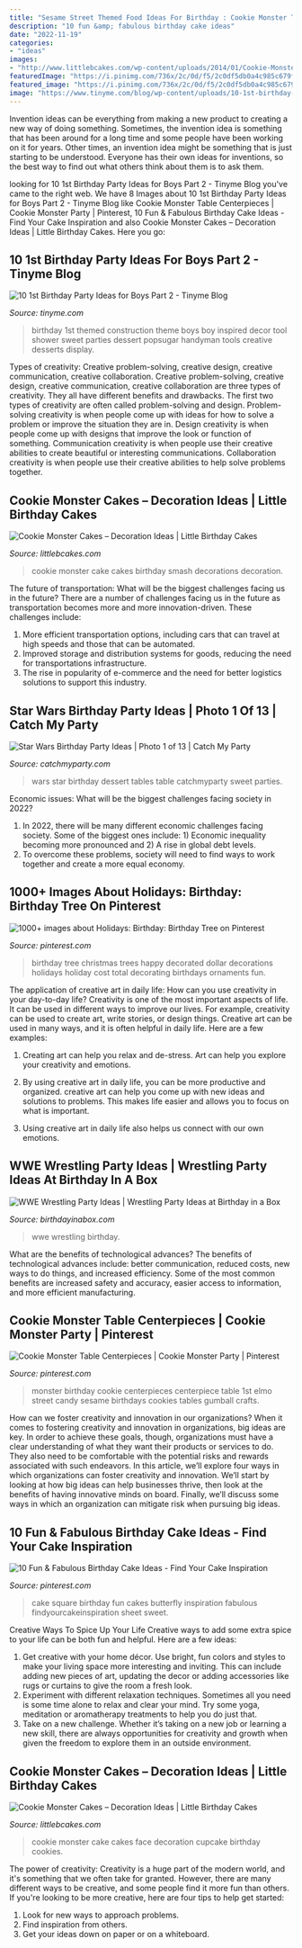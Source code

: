```yaml
---
title: "Sesame Street Themed Food Ideas For Birthday : Cookie Monster Table Centerpieces"
description: "10 fun &amp; fabulous birthday cake ideas"
date: "2022-11-19"
categories:
- "ideas"
images:
- "http://www.littlebcakes.com/wp-content/uploads/2014/01/Cookie-Monster-Cake-Images.jpg"
featuredImage: "https://i.pinimg.com/736x/2c/0d/f5/2c0df5db0a4c985c679f63ebc7930df8.jpg"
featured_image: "https://i.pinimg.com/736x/2c/0d/f5/2c0df5db0a4c985c679f63ebc7930df8.jpg"
image: "https://www.tinyme.com/blog/wp-content/uploads/10-1st-birthday-party-ideas-for-boys-part-2/10-1st-Birthday-Party-Ideas-for-Boys-Part-2-10.jpg"
---
```



Invention ideas can be everything from making a new product to creating a new way of doing something. Sometimes, the invention idea is something that has been around for a long time and some people have been working on it for years. Other times, an invention idea might be something that is just starting to be understood. Everyone has their own ideas for inventions, so the best way to find out what others think about them is to ask them.

	

		
looking for 10 1st Birthday Party Ideas for Boys Part 2 - Tinyme Blog you've came to the right web. We have 8 Images about 10 1st Birthday Party Ideas for Boys Part 2 - Tinyme Blog like Cookie Monster Table Centerpieces | Cookie Monster Party | Pinterest, 10 Fun &amp; Fabulous Birthday Cake Ideas - Find Your Cake Inspiration and also Cookie Monster Cakes – Decoration Ideas | Little Birthday Cakes. Here you go:
		
    
## 10 1st Birthday Party Ideas For Boys Part 2 - Tinyme Blog

<img loading=lazy src="https://www.tinyme.com/blog/wp-content/uploads/10-1st-birthday-party-ideas-for-boys-part-2/10-1st-Birthday-Party-Ideas-for-Boys-Part-2-10.jpg" onerror="this.onerror=null;this.src='https://tse3.mm.bing.net/th?id=OIP.Y2bryDyYgBnQd9u2UjhMGAHaLH&amp;pid=15.1';" alt="10 1st Birthday Party Ideas for Boys Part 2 - Tinyme Blog">

_Source: tinyme.com_

>birthday 1st themed construction theme boys boy inspired decor tool shower sweet parties dessert popsugar handyman tools creative desserts display. 

	

Types of creativity: Creative problem-solving, creative design, creative communication, creative collaboration.
Creative problem-solving, creative design, creative communication, creative collaboration are three types of creativity. They all have different benefits and drawbacks. The first two types of creativity are often called problem-solving and design. Problem-solving creativity is when people come up with ideas for how to solve a problem or improve the situation they are in. Design creativity is when people come up with designs that improve the look or function of something. Communication creativity is when people use their creative abilities to create beautiful or interesting communications. Collaboration creativity is when people use their creative abilities to help solve problems together.

    
## Cookie Monster Cakes – Decoration Ideas | Little Birthday Cakes

<img loading=lazy src="http://www.littlebcakes.com/wp-content/uploads/2014/01/Cookie-Monster-Cake-Images.jpg" onerror="this.onerror=null;this.src='https://tse2.mm.bing.net/th?id=OIP.gYPMEUX7O8_32fMGseBwYAHaFi&amp;pid=15.1';" alt="Cookie Monster Cakes – Decoration Ideas | Little Birthday Cakes">

_Source: littlebcakes.com_

>cookie monster cake cakes birthday smash decorations decoration. 

	

The future of transportation: What will be the biggest challenges facing us in the future?
There are a number of challenges facing us in the future as transportation becomes more and more innovation-driven. These challenges include: 
1) More efficient transportation options, including cars that can travel at high speeds and those that can be automated.
2) Improved storage and distribution systems for goods, reducing the need for transportations infrastructure. 
3) The rise in popularity of e-commerce and the need for better logistics solutions to support this industry.

    
## Star Wars Birthday Party Ideas | Photo 1 Of 13 | Catch My Party

<img loading=lazy src="https://photos-cdn.catchmyparty.com/PL/photos/0217/1696/img_5044.jpg" onerror="this.onerror=null;this.src='https://tse4.mm.bing.net/th?id=OIP.-8_2CBBH2vrJHJ1YLAb4bQHaFz&amp;pid=15.1';" alt="Star Wars Birthday Party Ideas | Photo 1 of 13 | Catch My Party">

_Source: catchmyparty.com_

>wars star birthday dessert tables table catchmyparty sweet parties. 

	

Economic issues: What will be the biggest challenges facing society in 2022?
1. In 2022, there will be many different economic challenges facing society. Some of the biggest ones include: 1) Economic inequality becoming more pronounced and 2) A rise in global debt levels.
2. To overcome these problems, society will need to find ways to work together and create a more equal economy.

    
## 1000+ Images About Holidays: Birthday: Birthday Tree On Pinterest

<img loading=lazy src="https://s-media-cache-ak0.pinimg.com/236x/3d/67/bf/3d67bf3718cc544ed9d55f562abaa10b.jpg" onerror="this.onerror=null;this.src='https://tse2.mm.bing.net/th?id=OIP.dKT6mxym0wq08za7OmXFeAAAAA&amp;pid=15.1';" alt="1000+ images about Holidays: Birthday: Birthday Tree on Pinterest">

_Source: pinterest.com_

>birthday tree christmas trees happy decorated dollar decorations holidays holiday cost total decorating birthdays ornaments fun. 

	

The application of creative art in daily life: How can you use creativity in your day-to-day life?
Creativity is one of the most important aspects of life. It can be used in different ways to improve our lives. For example, creativity can be used to create art, write stories, or design things. Creative art can be used in many ways, and it is often helpful in daily life. Here are a few examples: 
1) Creating art can help you relax and de-stress. Art can help you explore your creativity and emotions.

2) By using creative art in daily life, you can be more productive and organized. creative art can help you come up with new ideas and solutions to problems. This makes life easier and allows you to focus on what is important.

3) Using creative art in daily life also helps us connect with our own emotions.

    
## WWE Wrestling Party Ideas | Wrestling Party Ideas At Birthday In A Box

<img loading=lazy src="https://birthdayinabox-weblinc.netdna-ssl.com/media/W1siZiIsIjIwMTgvMDgvMDIvMTUvMDEvNDcvNTM3L1dXRXBhcnR5X1BhcnR5VGFibGVfQTEuanBnIl0sWyJwIiwib3B0aW0iXV0/WWEparty_PartyTable_A1.jpg?sha=9efd7d75589352f0" onerror="this.onerror=null;this.src='https://tse4.mm.bing.net/th?id=OIP.XtSAp3053wy0hB05-kqUaAHaDl&amp;pid=15.1';" alt="WWE Wrestling Party Ideas | Wrestling Party Ideas at Birthday in a Box">

_Source: birthdayinabox.com_

>wwe wrestling birthday. 

	

What are the benefits of technological advances?
The benefits of technological advances include: better communication, reduced costs, new ways to do things, and increased efficiency. Some of the most common benefits are increased safety and accuracy, easier access to information, and more efficient manufacturing.

    
## Cookie Monster Table Centerpieces | Cookie Monster Party | Pinterest

<img loading=lazy src="https://s-media-cache-ak0.pinimg.com/originals/1c/32/95/1c32950ee69a8108a2b068e6b0c01dd6.jpg" onerror="this.onerror=null;this.src='https://tse1.mm.bing.net/th?id=OIP.sy8xRoUhnDzwR9aH5usjegHaJ4&amp;pid=15.1';" alt="Cookie Monster Table Centerpieces | Cookie Monster Party | Pinterest">

_Source: pinterest.com_

>monster birthday cookie centerpieces centerpiece table 1st elmo street candy sesame birthdays cookies tables gumball crafts. 

	

How can we foster creativity and innovation in our organizations?
When it comes to fostering creativity and innovation in organizations, big ideas are key. In order to achieve these goals, though, organizations must have a clear understanding of what they want their products or services to do. They also need to be comfortable with the potential risks and rewards associated with such endeavors.
In this article, we’ll explore four ways in which organizations can foster creativity and innovation. We’ll start by looking at how big ideas can help businesses thrive, then look at the benefits of having innovative minds on board. Finally, we’ll discuss some ways in which an organization can mitigate risk when pursuing big ideas.

    
## 10 Fun &amp; Fabulous Birthday Cake Ideas - Find Your Cake Inspiration

<img loading=lazy src="https://i.pinimg.com/736x/2c/0d/f5/2c0df5db0a4c985c679f63ebc7930df8.jpg" onerror="this.onerror=null;this.src='https://tse4.mm.bing.net/th?id=OIP.ZjdInWkl-Tsykv42eRhKAAHaIR&amp;pid=15.1';" alt="10 Fun &amp; Fabulous Birthday Cake Ideas - Find Your Cake Inspiration">

_Source: pinterest.com_

>cake square birthday fun cakes butterfly inspiration fabulous findyourcakeinspiration sheet sweet. 

	

Creative Ways To Spice Up Your Life
Creative ways to add some extra spice to your life can be both fun and helpful. Here are a few ideas: 
1. Get creative with your home décor. Use bright, fun colors and styles to make your living space more interesting and inviting. This can include adding new pieces of art, updating the decor or adding accessories like rugs or curtains to give the room a fresh look. 
2. Experiment with different relaxation techniques. Sometimes all you need is some time alone to relax and clear your mind. Try some yoga, meditation or aromatherapy treatments to help you do just that. 
3. Take on a new challenge. Whether it’s taking on a new job or learning a new skill, there are always opportunities for creativity and growth when given the freedom to explore them in an outside environment. 

    
## Cookie Monster Cakes – Decoration Ideas | Little Birthday Cakes

<img loading=lazy src="http://www.littlebcakes.com/wp-content/uploads/2014/01/Cookie-Monster-Cake-Pictures.jpg" onerror="this.onerror=null;this.src='https://tse3.mm.bing.net/th?id=OIP.Uwrj9sjURIxg2z46YxbhQQHaJ4&amp;pid=15.1';" alt="Cookie Monster Cakes – Decoration Ideas | Little Birthday Cakes">

_Source: littlebcakes.com_

>cookie monster cake cakes face decoration cupcake birthday cookies. 

	

The power of creativity:
Creativity is a huge part of the modern world, and it's something that we often take for granted. However, there are many different ways to be creative, and some people find it more fun than others. If you're looking to be more creative, here are four tips to help get started:
1. Look for new ways to approach problems.
2. Find inspiration from others.
3. Get your ideas down on paper or on a whiteboard.

